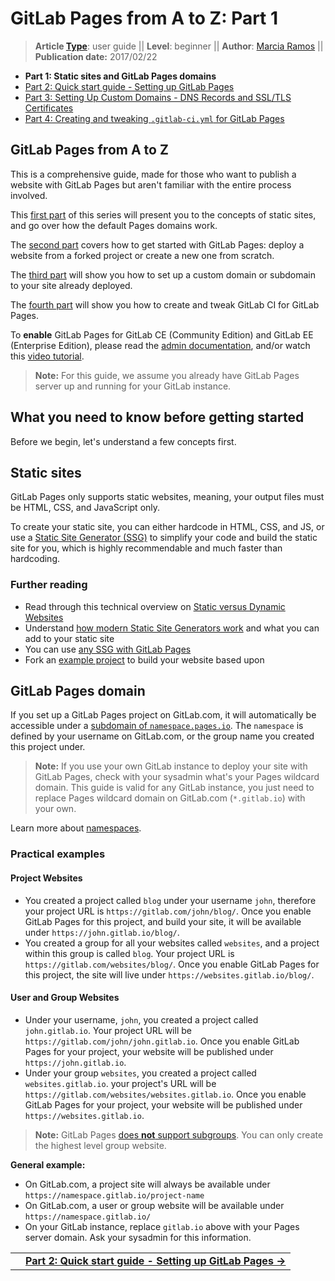 # GitLab Pages from A to Z: Part 1

> **Article [Type](../../../development/writing_documentation.html#types-of-technical-articles)**: user guide || 
> **Level**: beginner || 
> **Author**: [Marcia Ramos](https://gitlab.com/marcia) ||
> **Publication date:** 2017/02/22

- **Part 1: Static sites and GitLab Pages domains**
- [Part 2: Quick start guide - Setting up GitLab Pages](getting_started_part_two.md)
- [Part 3: Setting Up Custom Domains - DNS Records and SSL/TLS Certificates](getting_started_part_three.md)
- [Part 4: Creating and tweaking `.gitlab-ci.yml` for GitLab Pages](getting_started_part_four.md)

## GitLab Pages from A to Z

This is a comprehensive guide, made for those who want to
publish a website with GitLab Pages but aren't familiar with
the entire process involved.

This [first part](#what-you-need-to-know-before-getting-started) of this series will present you to the concepts of
static sites, and go over how the default Pages domains work.

The [second part](getting_started_part_two.md) covers how to get started with GitLab Pages: deploy
a website from a forked project or create a new one from scratch.

The [third part](getting_started_part_three.md) will show you how to set up a custom domain or subdomain
to your site already deployed.

The [fourth part](getting_started_part_four.md) will show you how to create and tweak GitLab CI for
GitLab Pages.

To **enable** GitLab Pages for GitLab CE (Community Edition)
and GitLab EE (Enterprise Edition), please read the
[admin documentation](https://docs.gitlab.com/ce/administration/pages/index.html),
and/or watch this [video tutorial](https://youtu.be/dD8c7WNcc6s).

>**Note:**
For this guide, we assume you already have GitLab Pages
server up and running for your GitLab instance.

## What you need to know before getting started

Before we begin, let's understand a few concepts first.

## Static sites

GitLab Pages only supports static websites, meaning,
your output files must be HTML, CSS, and JavaScript only.

To create your static site, you can either hardcode in HTML,
CSS, and JS, or use a [Static Site Generator (SSG)](https://www.staticgen.com/)
to simplify your code and build the static site for you,
which is highly recommendable and much faster than hardcoding.

### Further reading

- Read through this technical overview on [Static versus Dynamic Websites](https://about.gitlab.com/2016/06/03/ssg-overview-gitlab-pages-part-1-dynamic-x-static/)
- Understand [how modern Static Site Generators work](https://about.gitlab.com/2016/06/10/ssg-overview-gitlab-pages-part-2/) and what you can add to your static site
- You can use [any SSG with GitLab Pages](https://about.gitlab.com/2016/06/17/ssg-overview-gitlab-pages-part-3-examples-ci/)
- Fork an [example project](https://gitlab.com/pages) to build your website based upon

## GitLab Pages domain

If you set up a GitLab Pages project on GitLab.com,
it will automatically be accessible under a
[subdomain of `namespace.pages.io`](introduction.md#gitlab-pages-on-gitlab-com).
The `namespace` is defined by your username on GitLab.com,
or the group name you created this project under.

>**Note:**
If you use your own GitLab instance to deploy your
site with GitLab Pages, check with your sysadmin what's your
Pages wildcard domain. This guide is valid for any GitLab instance,
you just need to replace Pages wildcard domain on GitLab.com
(`*.gitlab.io`) with your own.

Learn more about [namespaces](../../group/index.md#namespaces).

### Practical examples

#### Project Websites

- You created a project called `blog` under your username `john`,
therefore your project URL is `https://gitlab.com/john/blog/`.
Once you enable GitLab Pages for this project, and build your site,
it will be available under `https://john.gitlab.io/blog/`.
- You created a group for all your websites called `websites`,
and a project within this group is called `blog`. Your project
URL is `https://gitlab.com/websites/blog/`. Once you enable
GitLab Pages for this project, the site will live under
`https://websites.gitlab.io/blog/`.

#### User and Group Websites

- Under your username, `john`, you created a project called
`john.gitlab.io`. Your project URL will be `https://gitlab.com/john/john.gitlab.io`.
Once you enable GitLab Pages for your project, your website
will be published under `https://john.gitlab.io`.
- Under your group `websites`, you created a project called
`websites.gitlab.io`. your project's URL will be `https://gitlab.com/websites/websites.gitlab.io`.
Once you enable GitLab Pages for your project,
your website will be published under `https://websites.gitlab.io`.

>**Note:**
GitLab Pages [does **not** support subgroups](../../group/subgroups/index.md#limitations).
You can only create the highest level group website.

**General example:**

- On GitLab.com, a project site will always be available under
`https://namespace.gitlab.io/project-name`
- On GitLab.com, a user or group website will be available under
`https://namespace.gitlab.io/`
- On your GitLab instance, replace `gitlab.io` above with your
Pages server domain. Ask your sysadmin for this information.

|||
|:--|--:|
||[**Part 2: Quick start guide - Setting up GitLab Pages →**](getting_started_part_two.md)|
